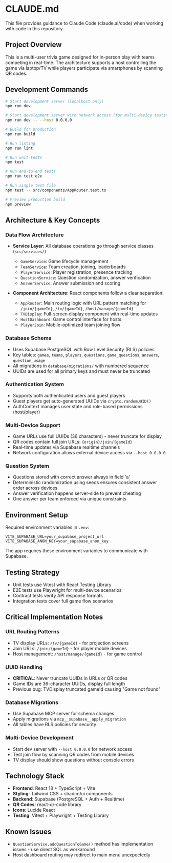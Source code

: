 # CLAUDE.md

This file provides guidance to Claude Code (claude.ai/code) when working with code in this repository.

## Project Overview

This is a multi-user trivia game designed for in-person play with teams competing in real-time. The architecture supports a host controlling the game via laptop/TV while players participate via smartphones by scanning QR codes.

## Development Commands

```bash
# Start development server (localhost only)
npm run dev

# Start development server with network access (for multi-device testing)
npm run dev -- --host 0.0.0.0

# Build for production
npm run build

# Run linting
npm run lint

# Run unit tests
npm test

# Run end-to-end tests
npm run test:e2e

# Run single test file
npm test -- src/components/AppRouter.test.ts

# Preview production build
npm preview
```

## Architecture & Key Concepts

### Data Flow Architecture
- **Service Layer**: All database operations go through service classes (`src/services/`)
  - `GameService`: Game lifecycle management
  - `TeamService`: Team creation, joining, leaderboards
  - `PlayerService`: Player registration, presence tracking
  - `QuestionService`: Question randomization, answer verification
  - `AnswerService`: Answer submission and scoring

- **Component Architecture**: React components follow a clear separation:
  - `AppRouter`: Main routing logic with URL pattern matching for `/join/{gameId}`, `/tv/{gameId}`, `/host/manage/{gameId}`
  - `TVDisplay`: Full-screen display component with real-time updates
  - `HostDashboard`: Game control interface for hosts
  - `PlayerJoin`: Mobile-optimized team joining flow

### Database Schema
- Uses Supabase PostgreSQL with Row Level Security (RLS) policies
- Key tables: `games`, `teams`, `players`, `questions`, `game_questions`, `answers`, `question_usage`
- All migrations in `database/migrations/` with numbered sequence
- UUIDs are used for all primary keys and must never be truncated

### Authentication System
- Supports both authenticated users and guest players
- Guest players get auto-generated UUIDs via `crypto.randomUUID()`
- AuthContext manages user state and role-based permissions (host/player)

### Multi-Device Support
- Game URLs use full UUIDs (36 characters) - never truncate for display
- QR codes contain full join URLs: `{origin}/join/{gameId}`
- Real-time updates via Supabase realtime channels
- Network configuration allows external device access via `--host 0.0.0.0`

### Question System
- Questions stored with correct answer always in field 'a'
- Deterministic randomization using seeds ensures consistent answer order across devices
- Answer verification happens server-side to prevent cheating
- One answer per team enforced via unique constraints

## Environment Setup

Required environment variables in `.env`:
```
VITE_SUPABASE_URL=your_supabase_project_url
VITE_SUPABASE_ANON_KEY=your_supabase_anon_key
```

The app requires these environment variables to communicate with Supabase.

## Testing Strategy

- Unit tests use Vitest with React Testing Library
- E2E tests use Playwright for multi-device scenarios
- Contract tests verify API response formats
- Integration tests cover full game flow scenarios

## Critical Implementation Notes

### URL Routing Patterns
- TV display URLs: `/tv/{gameId}` - for projection screens
- Join URLs: `/join/{gameId}` - for player mobile devices
- Host management: `/host/manage/{gameId}` - for game control

### UUID Handling
- **CRITICAL**: Never truncate UUIDs in URLs or QR codes
- Game IDs are 36-character UUIDs, display full length
- Previous bug: TVDisplay truncated gameId causing "Game not found"

### Database Migrations
- Use Supabase MCP server for schema changes
- Apply migrations via `mcp__supabase__apply_migration`
- All tables have RLS policies for security

### Multi-Device Development
- Start dev server with `--host 0.0.0.0` for network access
- Test join flow by scanning QR codes from mobile devices
- TV display should show questions without console errors

## Technology Stack

- **Frontend**: React 18 + TypeScript + Vite
- **Styling**: Tailwind CSS + shadcn/ui components
- **Backend**: Supabase (PostgreSQL + Auth + Realtime)
- **QR Codes**: react-qr-code library
- **Icons**: Lucide React
- **Testing**: Vitest + Playwright + Testing Library

## Known Issues

- `QuestionService.addQuestionToGame()` method has implementation issues - use direct SQL as workaround
- Host dashboard routing may redirect to main menu unexpectedly